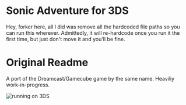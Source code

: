 # Sonic Adventure for 3DS
Hey, forker here, all I did was remove all the hardcoded file paths so you can run this wherever. Admittedly, it will re-hardcode once you run it the first time, but just don't move it and you'll be fine.

# Original Readme
A port of the Dreamcast/Gamecube game by the same name. Heaviliy work-in-progress.

![running on 3DS](/running.gif)
